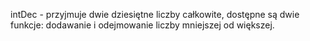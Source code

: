 intDec - przyjmuje dwie dziesiętne liczby całkowite, dostępne są dwie funkcje: dodawanie i odejmowanie liczby mniejszej od większej.
